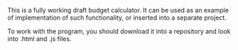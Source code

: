 This is a fully working draft budget calculator. It can be used as an example of implementation of such functionality, or inserted into a separate project.

To work with the program, you should download it into a repository and look into .html and .js files.
